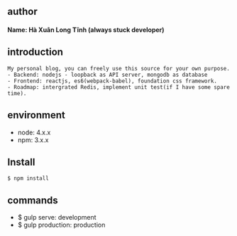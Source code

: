 ## author
#### Name: Hà Xuân Long Tĩnh (always stuck developer)

## introduction
```
My personal blog, you can freely use this source for your own purpose.
- Backend: nodejs - loopback as API server, mongodb as database
- Frontend: reactjs, es6(webpack-babel), foundation css framework.
- Roadmap: intergrated Redis, implement unit test(if I have some spare time).
```

## environment
- node: 4.x.x
- npm: 3.x.x

## Install
```
$ npm install
```

## commands
- $ gulp serve: development
- $ gulp production: production
